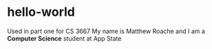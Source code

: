 # hello-world
Used in part one for CS 3667
My name is Matthew Roache and I am a **Computer Science** student at App State
